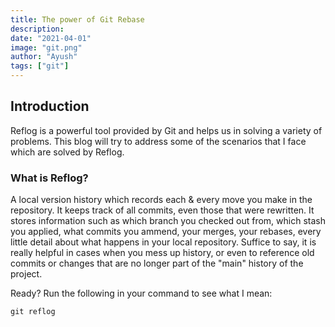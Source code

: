 ```yaml
---
title: The power of Git Rebase
description:
date: "2021-04-01"
image: "git.png"
author: "Ayush"
tags: ["git"]
---
```


## Introduction

Reflog is a powerful tool provided by Git and helps us in solving a variety of problems. This blog will try to address some of the scenarios that I face which are solved by Reflog.

### What is Reflog?

A local version history which records each & every move you make in the repository. It keeps track of all commits, even those that were rewritten. It stores information such as which branch you checked out from, which stash you applied, what commits you ammend, your merges, your rebases, every little detail about what happens in your local repository.
Suffice to say, it is really helpful in cases when you mess up history, or even to reference old commits or changes that are no longer part of the "main" history of the project.

Ready? Run the following in your command to see what I mean:

```heading="Reflog: Basic Usage"
git reflog
```
